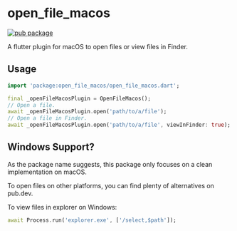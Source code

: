 # open_file_macos

[![pub package](https://img.shields.io/pub/v/open_file_macos.svg)](https://pub.dev/packages/open_file_macos)

A flutter plugin for macOS to open files or view files in Finder.

## Usage

```dart
import 'package:open_file_macos/open_file_macos.dart';

final _openFileMacosPlugin = OpenFileMacos();
// Open a file.
await _openFileMacosPlugin.open('path/to/a/file');
// Open a file in Finder.
await _openFileMacosPlugin.open('path/to/a/file', viewInFinder: true);
```

## Windows Support?

As the package name suggests, this package only focuses on a clean implementation on macOS. 

To open files on other platforms, you can find plenty of alternatives on pub.dev.

To view files in explorer on Windows:

```dart
await Process.run('explorer.exe', ['/select,$path']);
```
